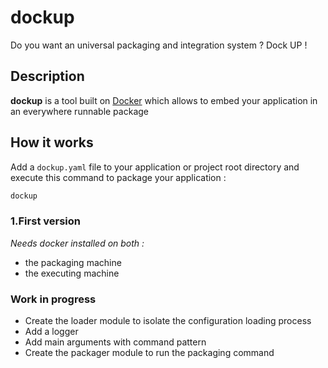 # dockup
Do you want an universal packaging and integration system ? Dock UP !

## Description
**dockup** is a tool built on [Docker](https://www.docker.com/) which allows to embed your application in an everywhere runnable package

## How it works
Add a ```dockup.yaml``` file to your application or project root directory and execute this command to package your application :
```bash
dockup
```

### 1.First version
*Needs docker installed on both :*
* the packaging machine
* the executing machine

### Work in progress
* Create the loader module to isolate the configuration loading process
* Add a logger
* Add main arguments with command pattern
* Create the packager module to run the packaging command

